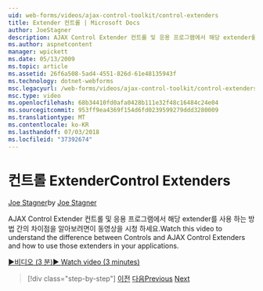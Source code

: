 ```yaml
---
uid: web-forms/videos/ajax-control-toolkit/control-extenders
title: Extender 컨트롤 | Microsoft Docs
author: JoeStagner
description: AJAX Control Extender 컨트롤 및 응용 프로그램에서 해당 extender를 사용 하는 방법 간의 차이점을 알아보려면이 동영상을 시청 하세요.
ms.author: aspnetcontent
manager: wpickett
ms.date: 05/13/2009
ms.topic: article
ms.assetid: 26f6a508-5ad4-4551-826d-61e48135943f
ms.technology: dotnet-webforms
msc.legacyurl: /web-forms/videos/ajax-control-toolkit/control-extenders
msc.type: video
ms.openlocfilehash: 68b34410fd0afa0428b111e32f48c16484c24e04
ms.sourcegitcommit: 953ff9ea4369f154d6fd0239599279ddd3280009
ms.translationtype: MT
ms.contentlocale: ko-KR
ms.lasthandoff: 07/03/2018
ms.locfileid: "37392674"
---
```

<a name="control-extenders"></a><span data-ttu-id="13adb-103">컨트롤 Extender</span><span class="sxs-lookup"><span data-stu-id="13adb-103">Control Extenders</span></span>
====================
<span data-ttu-id="13adb-104">[Joe Stagner](https://github.com/JoeStagner)</span><span class="sxs-lookup"><span data-stu-id="13adb-104">by [Joe Stagner](https://github.com/JoeStagner)</span></span>

<span data-ttu-id="13adb-105">AJAX Control Extender 컨트롤 및 응용 프로그램에서 해당 extender를 사용 하는 방법 간의 차이점을 알아보려면이 동영상을 시청 하세요.</span><span class="sxs-lookup"><span data-stu-id="13adb-105">Watch this video to understand the difference between Controls and AJAX Control Extenders and how to use those extenders in your applications.</span></span>

[<span data-ttu-id="13adb-106">&#9654;비디오 (3 분)</span><span class="sxs-lookup"><span data-stu-id="13adb-106">&#9654; Watch video (3 minutes)</span></span>](https://channel9.msdn.com/Blogs/ASP-NET-Site-Videos/control-extenders)

> [!div class="step-by-step"]
> <span data-ttu-id="13adb-107">[이전](utilize-the-ajax-rating-control-in-the-aspnet-toolkit.md)
> [다음](color-picker.md)</span><span class="sxs-lookup"><span data-stu-id="13adb-107">[Previous](utilize-the-ajax-rating-control-in-the-aspnet-toolkit.md)
[Next](color-picker.md)</span></span>
